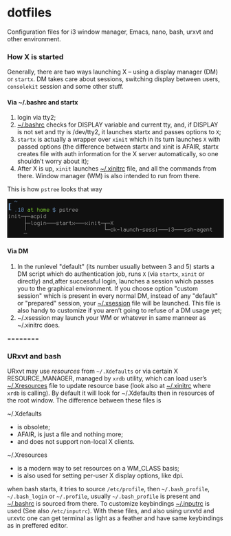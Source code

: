 dotfiles
========

Configuration files for i3 window manager, Emacs, nano, bash, urxvt and other environment.

### How X is started
Generally, there are two ways launching X – using a display manager (DM) or `startx`. DM takes care about sessions, switching display between users, `consolekit` session and some other stuff. 

#### Via ~/.bashrc and startx
1. login via tty2;
2. [~/.bashrc](.bashrc) checks for DISPLAY variable and current tty, and, if DISPLAY is not set and tty is /dev/tty2, it launches startx and passes options to `X`;
3. `startx` is actually a wrapper over `xinit` which in its turn launches `X` with passed options (the difference between startx and xinit is AFAIR, startx creates file with auth information for the X server automatically, so one shouldn’t worry about it);
4. After X is up, `xinit` launches [~/.xinitrc](.xinitrc) file, and all the commands from there. Window manager (WM) is also intended to run from there. 

This is how `pstree` looks that way

![pstree output](img/pstree.png)

#### Via DM
1. In the runlevel "default" (its number usually between 3 and 5) starts a DM script which do authentication job, runs `X` (via `startx`, `xinit` or directly) and,after successful login, launches a session which passes you to the graphical environment. If you choose option "custom session" which is present in every normal DM, instead of any "default" or "prepared" session, your [~/.xsession](.xsession) file will be launched. This file is also handy to customize if you aren’t going to refuse of a DM usage yet;
2. ~/.xsession may launch your WM or whatever in same manneer as ~/.xinitrc does.

========
### URxvt and bash 
URxvt may use _resources_ from `~/.Xdefaults` or via certain X RESOURCE_MANAGER, managed by `xrdb` utility, which can load user’s [~/.Xresources](.Xresources) file to update resource base (look also at [~/.xinitrc](.xinitrc) where `xrdb` is calling). By default it will look for ~/.Xdefaults then in resources of the root window. The difference between these files is

~/.Xdefaults
* is obsolete;
* AFAIR, is just a file and nothing more;
* and does not support non-local X clients.

~/.Xresources
* is a modern way to set resources on a WM_CLASS basis;
* is also used for setting per-user X display options, like dpi.

when bash starts, it tries to source `/etc/profile`, then `~/.bash_profile`, `~/.bash_login` or `~/.profile`, usually `~/.bash_profile` is present and [~/.bashrc](.bashrc) is sourced from there. To customize keybindings [~/.inputrc](.inputrc) is used (See also `/etc/inputrc`). With these files, and also using urxvtd and urxvtc one can get terminal as light as a feather and have same keybindings as in preffered editor.
